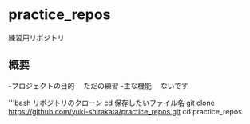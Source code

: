 # practice_repos

 練習用リポジトリ

## 概要

 -プロジェクトの目的
 　ただの練習
 -主な機能
 　ないです

'''bash
リポジトリのクローン
cd 保存したいファイル名
git clone https://github.com/yuki-shirakata/practice_repos.git
cd practice_repos

